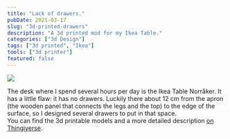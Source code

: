 ```yaml
---
title: "Lack of drawers."
pubDate: 2021-03-17
slug: "3d-printed-drawers"
description: "A 3d printed mod for my Ikea Table."
categories: ["3d Design"]
tags: ["3d printed", "Ikea"]
tools: ["3d printer"]
featured: false
---
```



![](/uploads/drawer1.jpg)

The desk where I spend several hours per day is the Ikea Table Norråker. It has a little flaw: it has no drawers. Luckily there about 12 cm from the apron (the wooden panel that connects the legs and the top) to the edge of the surface, so I designed several drawers to put in that space.  
You can find the 3d printable models and a more detailed description [on Thingiverse](https://www.thingiverse.com/thing:4788776 "My Thingiverse page").

